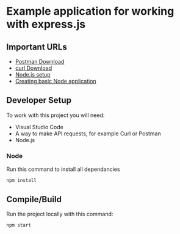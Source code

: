 # Example application for working with express.js

## Important URLs

- [Postman Download](https://www.postman.com/downloads/)
- [curl Download](https://help.ubidots.com/en/articles/2165289-learn-how-to-install-run-curl-on-windows-macosx-linux)
- [Node.js setup](https://nodejs.org/en/download/)
- [Creating basic Node application](https://www.robinwieruch.de/javascript-project-setup-tutorial/)

## Developer Setup

To work with this project you will need:

- Visual Studio Code
- A way to make API requests, for example Curl or Postman
- Node.js

### Node

Run this command to install all dependancies

```shell
npm install
```

## Compile/Build

Run the project locally with this command:

```shell
npm start
```
